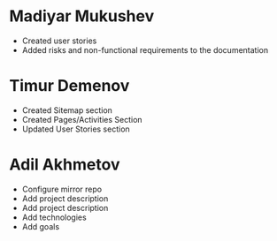 # Madiyar Mukushev
* Created user stories
* Added risks and non-functional requirements to the documentation

# Timur Demenov
* Created Sitemap section
* Created Pages/Activities Section
* Updated User Stories section

# Adil Akhmetov
* Configure mirror repo
* Add project description
* Add project description
* Add technologies
* Add goals